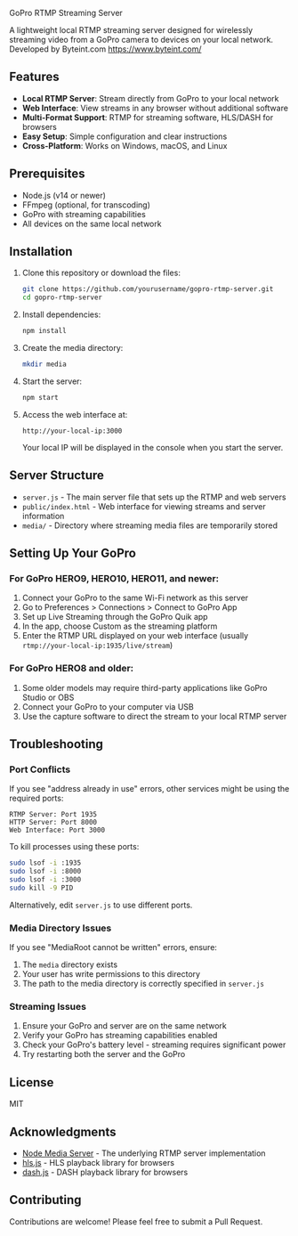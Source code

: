 GoPro RTMP Streaming Server

A lightweight local RTMP streaming server designed for wirelessly streaming video from a GoPro camera to devices on your local network.
Developed by Byteint.com https://www.byteint.com/


## Features

- **Local RTMP Server**: Stream directly from GoPro to your local network
- **Web Interface**: View streams in any browser without additional software
- **Multi-Format Support**: RTMP for streaming software, HLS/DASH for browsers
- **Easy Setup**: Simple configuration and clear instructions
- **Cross-Platform**: Works on Windows, macOS, and Linux

## Prerequisites

- Node.js (v14 or newer)
- FFmpeg (optional, for transcoding)
- GoPro with streaming capabilities
- All devices on the same local network

## Installation

1. Clone this repository or download the files:
   ```bash
   git clone https://github.com/yourusername/gopro-rtmp-server.git
   cd gopro-rtmp-server
   ```

2. Install dependencies:
   ```bash
   npm install
   ```

3. Create the media directory:
   ```bash
   mkdir media
   ```

4. Start the server:
   ```bash
   npm start
   ```

5. Access the web interface at:
   ```
   http://your-local-ip:3000
   ```
   Your local IP will be displayed in the console when you start the server.

## Server Structure

- `server.js` - The main server file that sets up the RTMP and web servers
- `public/index.html` - Web interface for viewing streams and server information
- `media/` - Directory where streaming media files are temporarily stored

## Setting Up Your GoPro

### For GoPro HERO9, HERO10, HERO11, and newer:

1. Connect your GoPro to the same Wi-Fi network as this server
2. Go to Preferences > Connections > Connect to GoPro App
3. Set up Live Streaming through the GoPro Quik app
4. In the app, choose Custom as the streaming platform
5. Enter the RTMP URL displayed on your web interface (usually `rtmp://your-local-ip:1935/live/stream`)

### For GoPro HERO8 and older:

1. Some older models may require third-party applications like GoPro Studio or OBS
2. Connect your GoPro to your computer via USB
3. Use the capture software to direct the stream to your local RTMP server

## Troubleshooting

### Port Conflicts

If you see "address already in use" errors, other services might be using the required ports:
```
RTMP Server: Port 1935
HTTP Server: Port 8000
Web Interface: Port 3000
```

To kill processes using these ports:
```bash
sudo lsof -i :1935
sudo lsof -i :8000
sudo lsof -i :3000
sudo kill -9 PID
```

Alternatively, edit `server.js` to use different ports.

### Media Directory Issues

If you see "MediaRoot cannot be written" errors, ensure:
1. The `media` directory exists
2. Your user has write permissions to this directory
3. The path to the media directory is correctly specified in `server.js`

### Streaming Issues

1. Ensure your GoPro and server are on the same network
2. Verify your GoPro has streaming capabilities enabled
3. Check your GoPro's battery level - streaming requires significant power
4. Try restarting both the server and the GoPro

## License

MIT

## Acknowledgments

- [Node Media Server](https://github.com/illuspas/Node-Media-Server) - The underlying RTMP server implementation
- [hls.js](https://github.com/video-dev/hls.js/) - HLS playback library for browsers
- [dash.js](https://github.com/Dash-Industry-Forum/dash.js) - DASH playback library for browsers

## Contributing

Contributions are welcome! Please feel free to submit a Pull Request.
